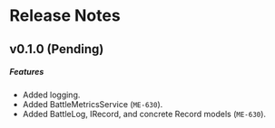 # Release Notes

## v0.1.0 (Pending)
##### Features
- Added logging.
- Added BattleMetricsService (`ME-630`).
- Added BattleLog, IRecord, and concrete Record models (`ME-630`).
